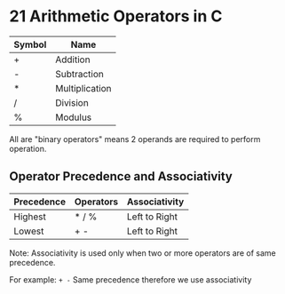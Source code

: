 # 21 Arithmetic Operators in C

| Symbol | Name           |
|--------|----------------|
| +      | Addition       |
| -      | Subtraction    |
| *      | Multiplication |
| /      | Division       |
| %      | Modulus        |

All are "binary operators" means 2 operands are required to perform operation.


## Operator Precedence and Associativity

| Precedence | Operators | Associativity |
|------------|-----------|---------------|
| Highest    | * / %     | Left to Right |
| Lowest     | + -       | Left to Right |

Note: Associativity is used only when two or more operators are of same precedence.

For example: `+ -` Same precedence therefore we use associativity
